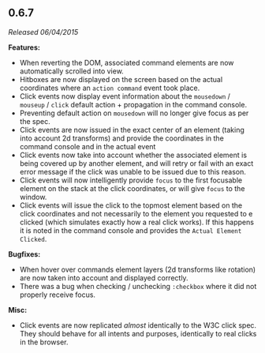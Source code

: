## 0.6.7

_Released 06/04/2015_

**Features:**

- When reverting the DOM, associated command elements are now automatically
  scrolled into view.
- Hitboxes are now displayed on the screen based on the actual coordinates where
  an `action command` event took place.
- Click events now display event information about the `mousedown` / `mouseup` /
  `click` default action + propagation in the command console.
- Preventing default action on `mousedown` will no longer give focus as per the
  spec.
- Click events are now issued in the exact center of an element (taking into
  account 2d transforms) and provide the coordinates in the command console and
  in the actual event
- Click events now take into account whether the associated element is being
  covered up by another element, and will retry or fail with an exact error
  message if the click was unable to be issued due to this reason.
- Click events will now intelligently provide `focus` to the first focusable
  element on the stack at the click coordinates, or will give `focus` to the
  window.
- Click events will issue the click to the topmost element based on the click
  coordinates and not necessarily to the element you requested to e clicked
  (which simulates exactly how a real click works). If this happens it is noted
  in the command console and provides the `Actual Element Clicked`.

**Bugfixes:**

- When hover over commands element layers (2d transforms like rotation) are now
  taken into account and displayed correctly.
- There was a bug when checking / unchecking `:checkbox` where it did not
  properly receive focus.

**Misc:**

- Click events are now replicated _almost_ identically to the W3C click spec.
  They should behave for all intents and purposes, identically to real clicks in
  the browser.
